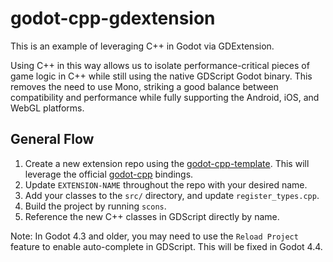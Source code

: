 # godot-cpp-gdextension

This is an example of leveraging C++ in Godot via GDExtension.

Using C++ in this way allows us to isolate performance-critical pieces of game logic in C++ while still using the native GDScript Godot binary. This removes the need to use Mono, striking a good balance between compatibility and performance while fully supporting the Android, iOS, and WebGL platforms.

## General Flow

1. Create a new extension repo using the [godot-cpp-template](https://github.com/godotengine/godot-cpp-template). This will leverage the official [godot-cpp](https://github.com/godotengine/godot-cpp) bindings.
2. Update `EXTENSION-NAME` throughout the repo with your desired name.
3. Add your classes to the `src/` directory, and update `register_types.cpp`.
4. Build the project by running `scons`.
5. Reference the new C++ classes in GDScript directly by name.

Note: In Godot 4.3 and older, you may need to use the `Reload Project` feature to enable auto-complete in GDScript. This will be fixed in Godot 4.4.
